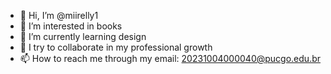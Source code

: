 - 👋 Hi, I’m @miirelly1
- 👀 I’m interested in books
- 🌱 I’m currently learning design
- 💞️ I try to collaborate in my professional growth
- 📫 How to reach me through my email: 20231004000040@pucgo.edu.br

<!---
miirelly1/miirelly1 is a ✨ special ✨ repository because its `README.md` (this file) appears on your GitHub profile.
You can click the Preview link to take a look at your changes.
--->
